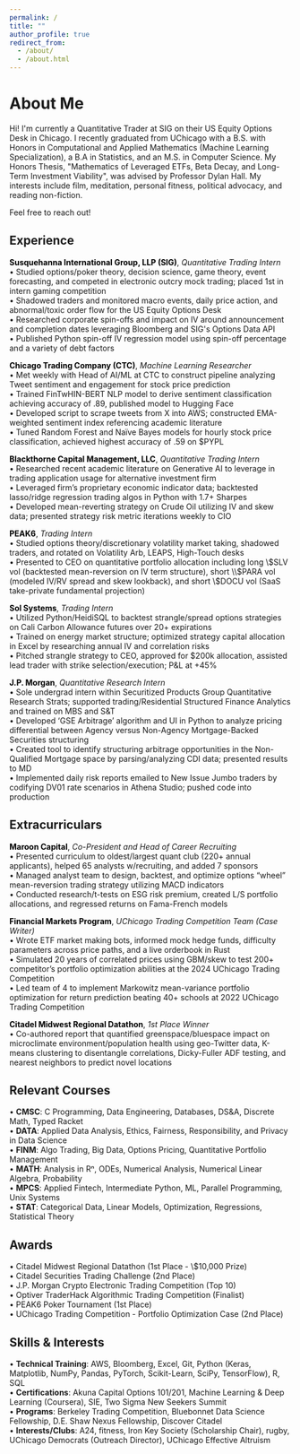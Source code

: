 ```yaml
---
permalink: /
title: ""
author_profile: true
redirect_from: 
  - /about/
  - /about.html
---
```


# About Me

Hi! I'm currently a Quantitative Trader at SIG on their US Equity Options Desk in Chicago. I recently graduated from UChicago with a B.S. with Honors in Computational and Applied Mathematics (Machine Learning Specialization), a B.A in Statistics, and an M.S. in Computer Science. My Honors Thesis, "Mathematics of Leveraged ETFs, Beta Decay, and Long-Term Investment Viability", was advised by Professor Dylan Hall. My interests include film, meditation, personal fitness, political advocacy, and reading non-fiction.

Feel free to reach out!

Experience
------

**<a href="https://sig.com/quantitative-trading/" style="color: black; text-decoration:none">Susquehanna International Group, LLP (SIG)</a>**, *Quantitative Trading Intern*<br />
• Studied options/poker theory, decision science, game theory, event forecasting, and competed in electronic outcry mock trading; placed 1st in intern gaming competition<br>
• Shadowed traders and monitored macro events, daily price action, and abnormal/toxic order flow for the US Equity Options Desk<br>
• Researched corporate spin-offs and impact on IV around announcement and completion dates leveraging Bloomberg and SIG's Options Data API<br>
• Published Python spin-off IV regression model using spin-off percentage and a variety of debt factors

**<a href="https://www.chicagotrading.com/" style="color: black; text-decoration:none">Chicago Trading Company (CTC)</a>**, *Machine Learning Researcher*<br />
• Met weekly with Head of AI/ML at CTC to construct pipeline analyzing Tweet sentiment and engagement for stock price prediction<br>
• Trained FinTwHIN-BERT NLP model to derive sentiment classification achieving accuracy of .89, published model to Hugging Face<br> 
• Developed script to scrape tweets from X into AWS; constructed EMA-weighted sentiment index referencing academic literature<br>
• Tuned Random Forest and Naïve Bayes models for hourly stock price classification, achieved highest accuracy of .59 on $PYPL

**<a href="https://www.blackthorne.com/" style="color: black; text-decoration:none">Blackthorne Capital Management, LLC</a>**, *Quantitative Trading Intern* <br />
• Researched recent academic literature on Generative AI to leverage in trading application usage for alternative investment firm<br>
• Leveraged firm’s proprietary economic indicator data; backtested lasso/ridge regression trading algos in Python with 1.7+ Sharpes<br>
• Developed mean-reverting strategy on Crude Oil utilizing IV and skew data; presented strategy risk metric iterations weekly to CIO

**<a href="https://peak6.com" style="color: black; text-decoration:none">PEAK6</a>**, *Trading Intern* <br />
• Studied options theory/discretionary volatility market taking, shadowed traders, and rotated on Volatility Arb, LEAPS, High-Touch desks<br>
• Presented to CEO on quantitative portfolio allocation including long \\$SLV vol (backtested mean-reversion on IV term structure), short \\$PARA vol (modeled IV/RV spread and skew lookback), and short \\$DOCU vol (SaaS take-private fundamental projection)

**<a href="https://solsystems.com" style="color: black; text-decoration:none">Sol Systems</a>**, *Trading Intern* <br />
• Utilized Python/HeidiSQL to backtest strangle/spread options strategies on Cali Carbon Allowance futures over 20+ expirations<br>
• Trained on energy market structure; optimized strategy capital allocation in Excel by researching annual IV and correlation risks<br>
• Pitched strangle strategy to CEO, approved for $200k allocation, assisted lead trader with strike selection/execution; P&L at +45%

**<a href="https://jpmorgan.com/global/" style="color: black; text-decoration:none">J.P. Morgan</a>**, *Quantitative Research Intern* <br />
• Sole undergrad intern within Securitized Products Group Quantitative Research Strats; supported trading/Residential Structured Finance Analytics and trained on MBS and S&T<br>
• Developed ‘GSE Arbitrage’ algorithm and UI in Python to analyze pricing differential between Agency versus Non-Agency Mortgage-Backed Securities structuring<br>
• Created tool to identify structuring arbitrage opportunities in the Non-Qualified Mortgage space by parsing/analyzing CDI data; presented results to MD<br>
• Implemented daily risk reports emailed to New Issue Jumbo traders by codifying DV01 rate scenarios in Athena Studio; pushed code into production

Extracurriculars
------

**<a href="https://marooncapital.uchicago.edu/" style="color: black; text-decoration:none">Maroon Capital</a>**, *Co-President and Head of Career Recruiting* <br />
• Presented curriculum to oldest/largest quant club (220+ annual applicants), helped 65 analysts w/recruiting, and added 7 sponsors<br>
• Managed analyst team to design, backtest, and optimize options “wheel” mean-reversion trading strategy utilizing MACD indicators<br>
• Conducted research/t-tests on ESG risk premium, created L/S portfolio allocations, and regressed returns on Fama-French models

**<a href="https://tradingcompetition.uchicago.edu/" style="color: black; text-decoration:none">Financial Markets Program</a>**, *UChicago Trading Competition Team (Case Writer)* <br />
• Wrote ETF market making bots, informed mock hedge funds, difficulty parameters across price paths, and a live orderbook in Rust<br>
• Simulated 20 years of correlated prices using GBM/skew to test 200+ competitor’s portfolio optimization abilities at the 2024 UChicago Trading Competition<br>
• Led team of 4 to implement Markowitz mean-variance portfolio optimization for return prediction beating 40+ schools at 2022 UChicago Trading Competition

**<a href="https://github.com/emilperdue/Midwest-Regional-Datathon-Spring-2023" style="color: black; text-decoration:none">Citadel Midwest Regional Datathon</a>**, *1st Place Winner* <br />
• Co-authored report that quantified greenspace/bluespace impact on microclimate environment/population health using geo-Twitter
data, K-means clustering to disentangle correlations, Dicky-Fuller ADF testing, and nearest neighbors to predict novel locations

Relevant Courses
------

• **CMSC**: C Programming, Data Engineering, Databases, DS&A, Discrete Math, Typed Racket<br>
• **DATA**: Applied Data Analysis, Ethics, Fairness, Responsibility, and Privacy in Data Science<br>
• **FINM**: Algo Trading, Big Data, Options Pricing, Quantitative Portfolio Management<br>
• **MATH**: Analysis in Rⁿ, ODEs, Numerical Analysis, Numerical Linear Algebra, Probability<br>
• **MPCS**: Applied Fintech, Intermediate Python, ML, Parallel Programming, Unix Systems<br>
• **STAT**: Categorical Data, Linear Models, Optimization, Regressions, Statistical Theory 

Awards
------

• Citadel Midwest Regional Datathon (1st Place - \\$10,000 Prize)<br>
• Citadel Securities Trading Challenge (2nd Place)<br>
• J.P. Morgan Crypto Electronic Trading Competition (Top 10)<br>
• Optiver TraderHack Algorithmic Trading Competition (Finalist)<br>
• PEAK6 Poker Tournament (1st Place)<br>
• UChicago Trading Competition - Portfolio Optimization Case (2nd Place)

Skills & Interests
------
• **Technical Training**: AWS, Bloomberg, Excel, Git, Python (Keras, Matplotlib, NumPy, Pandas, PyTorch, Scikit-Learn, SciPy, TensorFlow), R, SQL
<br>
• **Certifications**: Akuna Capital Options 101/201, Machine Learning & Deep Learning (Coursera), SIE, Two Sigma New Seekers Summit<br>
• **Programs**: Berkeley Trading Competition, Bluebonnet Data Science Fellowship, D.E. Shaw Nexus Fellowship, Discover Citadel<br>
• **Interests/Clubs**: A24, fitness, Iron Key Society (Scholarship Chair), rugby, UChicago Democrats (Outreach Director), UChicago Effective Altruism
